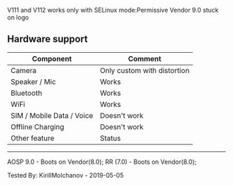 V111 and V112 works only with  SELinux mode:Permissive
Vendor 9.0 stuck on logo

## Hardware support

| Component                 |      Comment                                              |
|---------------------------|-----------------------------------------------------------|
| Camera                    | Only custom with distortion                              |
| Speaker / Mic             | Works                                                    |
| Bluetooth                 | Works                                                    |
| WiFi                      | Works                                                    |
| SIM / Mobile Data / Voice | Doesn't work                                              |
| Offline Charging          | Doesn't work                                              |
| Other feature             | Status                                                    |
---
AOSP 9.0 - Boots on Vendor(8.0); 
RR (7.0) - Boots on Vendor(8.0);

Tested By: KirillMolchanov - 2019-05-05
